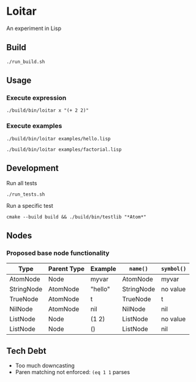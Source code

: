 # Loitar

An experiment in Lisp

## Build

`./run_build.sh`

## Usage

### Execute expression

`./build/bin/loitar x "(+ 2 2)"`

### Execute examples

`./build/bin/loitar examples/hello.lisp`

`./build/bin/loitar examples/factorial.lisp`

## Development

Run all tests

`./run_tests.sh`

Run a specific test

`cmake --build build && ./build/bin/testlib "*Atom*"`


## Nodes

### Proposed base node functionality

| Type          | Parent Type   | Example   | `name()`      | `symbol()`    |
| --            | --            | --        | --            | --            |
| AtomNode      | Node          | myvar     | AtomNode      | myvar         |
| StringNode    | AtomNode      | "hello"   | StringNode    | no value      |
| TrueNode      | AtomNode      | t         | TrueNode      | t             |
| NilNode       | AtomNode      | nil       | NilNode       | nil           |
| ListNode      | Node          | (1 2)     | ListNode      | no value      |
| ListNode      | Node          | ()        | ListNode      | nil           |


## Tech Debt

* Too much downcasting
* Paren matching not enforced: `(eq 1 1` parses
